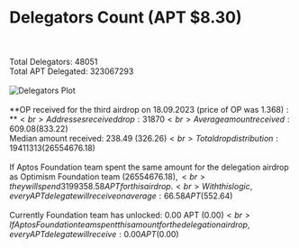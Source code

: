 # Delegators Count (APT $8.30)<br><br>
Total Delegators: 48051<br>
Total APT Delegated: 323067293<br><br>
![Delegators Plot](delegators.png)<br><br>
**OP received for the third airdrop on 18.09.2023 (price of OP was $1.368):**<br>
Addresses received drop: 31870<br>
Average amount received: 609.08 ($833.22)<br>
Median amount received: 238.49 ($326.26)<br>
Total drop distribution: 19411313 ($26554676.18)<br><br>
If Aptos Foundation team spent the same amount for the delegation airdrop as Optimism Foundation team ($26554676.18),<br>
they will spend 3199358.58 APT for this airdrop.<br>
With this logic, every APT delegate will receive on average: 66.58 APT ($552.64)<br><br>
Currently Foundation team has unlocked: 0.00 APT ($0.00)<br>
If Aptos Foundation team spent this amount for the delegation airdrop, every APT delegate will receive : 0.00 APT ($0.00)<br>
